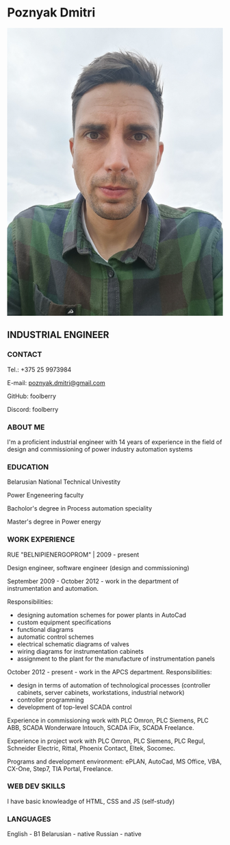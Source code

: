 # Poznyak Dmitri      
![myPhoto](/cv-foolberry.jpg "CV Poznyak Dmitri")
## INDUSTRIAL ENGINEER


### CONTACT

Tel.: +375 25 9973984

E-mail: poznyak.dmitri@gmail.com

GitHub: foolberry

Discord: foolberry

### ABOUT ME

I'm a proficient industrial engineer with 14 years of experience in the field of design and commissioning of power industry automation systems

### EDUCATION

Belarusian National Technical Univestity

Power Engeneering faculty

Bacholor's degree in Process automation speciality

Master's degree in Power energy

### WORK EXPERIENCE

RUE "BELNIPIENERGOPROM" | 2009 - present

Design engineer, software engineer
(design and commissioning)

September 2009 - October 2012 - work in the department of instrumentation and automation.

Responsibilities:
- designing automation schemes for power plants in AutoCad
- custom equipment specifications
- functional diagrams
- automatic control schemes
- electrical schematic diagrams of valves
- wiring diagrams for instrumentation cabinets
- assignment to the plant for the manufacture of instrumentation panels

October 2012 - present - work in the APCS department.
Responsibilities:
- design in terms of automation of technological processes (controller cabinets, server cabinets, workstations, industrial network)
- controller programming
- development of top-level SCADA control

Experience in commissioning work with PLC Omron, PLC Siemens, PLC ABB, SCADA Wonderware Intouch, SCADA iFix, SCADA Freelance.

Experience in project work with PLC Omron, PLC Siemens, PLC Regul, Schneider Electric, Rittal, Phoenix Contact, Eltek, Socomec.

Programs and development environment: ePLAN, AutoCad, MS Office, VBA, CX-One, Step7, TIA Portal, Freelance.

### WEB DEV SKILLS
I have basic knowleadge of HTML, CSS and JS (self-study)

### LANGUAGES
English - B1
Belarusian - native
Russian - native